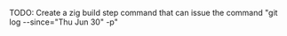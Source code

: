 TODO: Create a zig build step command that can issue the command "git log --since="Thu Jun 30" -p"

